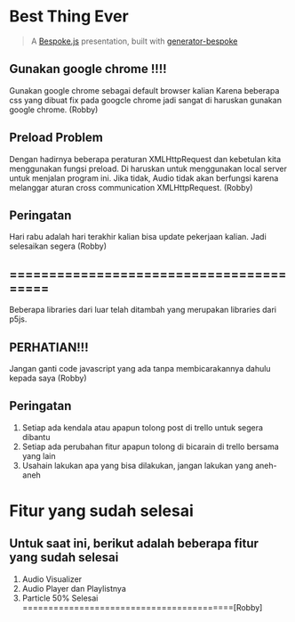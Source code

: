 # Best Thing Ever
> A [Bespoke.js](http://markdalgleish.com/projects/bespoke.js) presentation, built with [generator-bespoke](https://github.com/markdalgleish/generator-bespoke)

## Gunakan google chrome !!!!
Gunakan google chrome sebagai default browser kalian
Karena beberapa css yang dibuat fix pada googcle chrome
jadi sangat di haruskan gunakan google chrome. (Robby)

## Preload Problem
Dengan hadirnya beberapa peraturan XMLHttpRequest
dan kebetulan kita menggunakan fungsi preload. Di haruskan untuk menggunakan
local server untuk menjalan program ini. Jika tidak, Audio tidak akan berfungsi
karena melanggar aturan cross communication XMLHttpRequest. (Robby)
 
## Peringatan
Hari rabu adalah hari terakhir kalian bisa update pekerjaan kalian.
Jadi selesaikan segera (Robby)

## ========================================

Beberapa libraries dari luar telah ditambah yang merupakan
libraries dari p5js.


## PERHATIAN!!!
Jangan ganti code javascript yang ada tanpa membicarakannya dahulu kepada saya (Robby)

## Peringatan
1. Setiap ada kendala atau apapun tolong post di trello untuk segera dibantu
2. Setiap ada perubahan fitur apapun tolong di bicarain di trello bersama yang lain
3. Usahain lakukan apa yang bisa dilakukan, jangan lakukan yang aneh-aneh 

# Fitur yang sudah selesai
## Untuk saat ini, berikut adalah beberapa fitur yang sudah selesai
1. Audio Visualizer
2. Audio Player dan Playlistnya
3. Particle 50% Selesai
=========================================[Robby]
